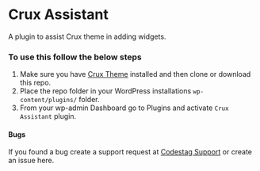 # Crux Assistant
A plugin to assist Crux theme in adding widgets.

### To use this follow the below steps
 1. Make sure you have [Crux Theme](https://codestag.com/themes/crux) installed and then clone or download this repo.
 2. Place the repo folder in your WordPress installations `wp-content/plugins/` folder.
 3. From your wp-admin Dashboard go to Plugins and activate `Crux Assistant` plugin.

#### Bugs
If you found a bug create a support request at [Codestag Support](https://codestag.com/support) or create an issue here.
